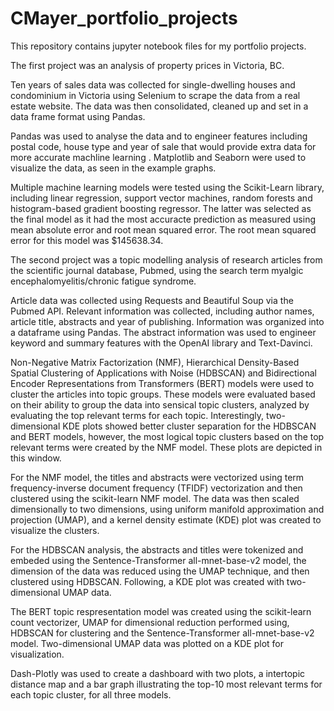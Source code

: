 # CMayer_portfolio_projects

This repository contains jupyter notebook files for my portfolio projects.

The first project was an analysis of property prices in Victoria, BC. 

Ten years of sales data was collected for single-dwelling houses and condominium in Victoria using Selenium to scrape the data from a real estate website.  The data was then consolidated, cleaned up and set in a data frame format using Pandas.

Pandas was used to analyse the data and to engineer features including postal code, house type and year of sale that would provide extra data for more accurate machline learning . Matplotlib and Seaborn were used to visualize the data, as seen in the example graphs.

Multiple machine learning models were tested using the Scikit-Learn library, including linear regression, support vector machines, random forests and histogram-based gradient boosting regressor. The latter was selected as the final model as it had the most accuracte prediction as measured using mean absolute error and root mean squared error. The root mean squared error for this model was $145638.34.

The second project was a topic modelling analysis of research articles from the scientific journal database, Pubmed, using the search term myalgic encephalomyelitis/chronic fatigue syndrome.

Article data was collected using Requests and Beautiful Soup via the Pubmed API. Relevant information was collected, including author names, article title, abstracts and year of publishing. Information was organized into a dataframe using Pandas.  The abstract information was used to engineer keyword and summary features with the OpenAI library and Text-Davinci. 

Non-Negative Matrix Factorization (NMF), Hierarchical Density-Based Spatial Clustering of Applications with Noise (HDBSCAN) and Bidirectional Encoder Representations from Transformers (BERT) models were used to cluster the articles into topic groups. These models were evaluated based on their ability to group the data into sensical topic clusters, analyzed by evaluating the top relevant terms for each topic. Interestingly, two-dimensional KDE plots showed better cluster separation for the HDBSCAN and BERT models, however, the most logical topic clusters based on the top relevant terms were created by the NMF model. These plots are depicted in this window.

For the NMF model, the titles and abstracts were vectorized using term frequency-inverse document frequency (TFIDF) vectorization and then clustered using the scikit-learn NMF model. The data was then scaled dimensionally to two dimensions, using uniform manifold approximation and projection (UMAP), and a kernel density estimate (KDE) plot was created to visualize the clusters.  

For the HDBSCAN analysis, the abstracts and titles were tokenized and embeded using the Sentence-Transformer all-mnet-base-v2 model, the dimension of the data was reduced using the UMAP technique, and then clustered using HDBSCAN. Following, a KDE plot was created with two-dimensional UMAP data.

The BERT topic respresentation model was created using the scikit-learn count vectorizer, UMAP for dimensional reduction performed using, HDBSCAN for clustering and the Sentence-Transformer all-mnet-base-v2 model.  Two-dimensional UMAP data was plotted on a KDE plot for visualization.

Dash-Plotly was used to create a dashboard with two plots, a intertopic distance map and a bar graph illustrating the top-10 most relevant terms for each topic cluster, for all three models.
